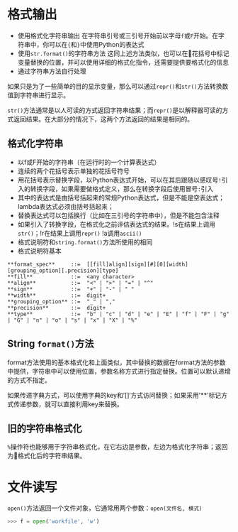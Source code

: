 # 格式输出
* 使用格式化字符串输出
在字符串引号或三引号开始前以字母```f```或```F```开始。在字符串中，你可以在```{```和```}```中使用Python的表达式
* 使用```str.format()```的字符串方法
这同上述方法类似，也可以在花括号中标记变量替换的位置，并可以使用详细的格式化指令，还需要提供要格式化的信息
* 通过字符串方法自行处理

如果只是为了一些简单的目的显示变量，那么可以通过```repr()```和```str()```方法转换数值到字符串进行显示。

```str()```方法通常是以人可读的方式返回字符串结果；而```repr()```是以解释器可读的方式返回结果。在大部分的情况下，这两个方法返回的结果是相同的。

## 格式化字符串
* 以f或F开始的字符串（在运行时的一个计算表达式）
* 连续的两个花括号表示单独的花括号符号
* 用花括号表示替换字段，以Python表达式开始，可以在其后跟随以感叹号```!```引入的转换字段，如果需要做格式定义，那么在转换字段后使用冒号```:```引入
* 其中的表达式是由括号括起来的常规Python表达式，但是不能是空表达式；lambda表达式必须由括号括起来；
* 替换表达式可以包括换行（比如在三引号的字符串中），但是不能包含注释
* 如果引入了转换字段，在格式化之前评估表达式的结果。!s在结果上调用```str()```；!r在结果上调用```repr()``` !a调用```ascii()```
* 格式说明符和```string.format()```方法所使用的相同
* 格式说明符基本
```
**format_spec**     ::=  [[fill]align][sign][#][0][width][grouping_option][.precision][type]
**fill**            ::=  <any character>
**align**           ::=  "<" | ">" | "=" | "^"
**sign**            ::=  "+" | "-" | " "
**width**           ::=  digit+
**grouping_option** ::=  "_" | ","
**precision**       ::=  digit+
**type**            ::=  "b" | "c" | "d" | "e" | "E" | "f" | "F" | "g" | "G" | "n" | "o" | "s" | "x" | "X" | "%"
```

## String ```format()```方法
format方法使用的基本格式化和上面类似，其中替换的数据在format方法的参数中提供，字符串中可以使用位置，参数名称方式进行指定替换。位置可以默认递增的方式不指定。

如果传递字典方式，可以使用字典的key和’[]‘方式访问替换；如果采用'**'标记方式传递参数，就可以直接利用key来替换。

## 旧的字符串格式化
```%```操作符也能够用于字符串格式化，在它右边是参数，左边为格式化字符串；返回为格式化后的字符串结果。

# 文件读写

```open()```方法返回一个文件对象，它通常用两个参数：```open(文件名, 模式)```

```Python
>>> f = open('workfile', 'w')
```
